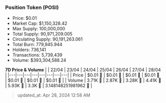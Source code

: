 
  ### Position Token (POSI)
  - Price: $0.01
  - Market Cap: $1,150,328.42
  - Max Supply: 100,000,000
  - Total Supply: 90,971,209.005
  - Circulating Supply: 90,191,263.061
  - Total Burn: 779,945.944
  - Holders: 736,141
  - Transactions: 5,739,439
  - Volume: $393,304,588.24

  **7D Price & Volume**
  | | 22&#x2F;04 | 23&#x2F;04 | 24&#x2F;04 | 25&#x2F;04 | 26&#x2F;04 | 27&#x2F;04 | 28&#x2F;04 |
  |---|---|---|---|---|---|---|---|
  | Price | $0.01 🔻 | $0.01 🔻 | $0.01 🔻 | $0.01 🔻 | $0.01 🔻 | $0.01 🔻 | $0.01 🔻 |
  | Volume | 3.71K 🚀 | 2.87K 🔻 | 3.28K 🚀 | 4.41K 🚀 | 5.93K 🚀 | 3.3K 🔻 | 3.148148251981962 🔻 |

  > updated_at: Apr 28, 2024 12:58 AM
